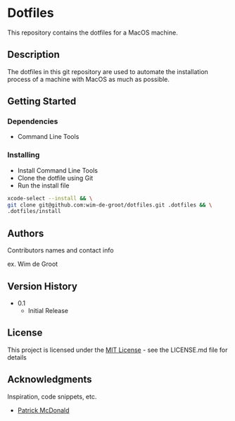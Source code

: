 # Dotfiles

This repository contains the dotfiles for a MacOS machine.

## Description

The dotfiles in this git repository are used to automate the installation process of a machine with MacOS as much as possible.

## Getting Started

### Dependencies

* Command Line Tools

### Installing

* Install Command Line Tools
* Clone the dotfile using Git
* Run the install file

```sh
xcode-select --install && \
git clone git@github.com:wim-de-groot/dotfiles.git .dotfiles && \
.dotfiles/install
```

## Authors

Contributors names and contact info

ex. Wim de Groot

## Version History

* 0.1
    * Initial Release

## License

This project is licensed under the [MIT License](https://github.com/degrootwim/dotfiles/LICENSE) - see the LICENSE.md file for details

## Acknowledgments

Inspiration, code snippets, etc.
* [Patrick McDonald](https://github.com/eieioxyz/dotfiles_macos)
